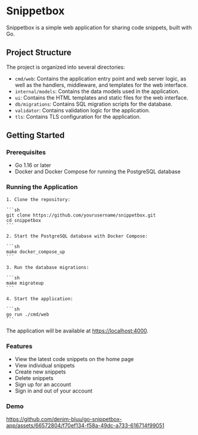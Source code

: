 # Snippetbox

Snippetbox is a simple web application for sharing code snippets, built with Go.

## Project Structure

The project is organized into several directories:

- `cmd/web`: Contains the application entry point and web server logic, as well as the handlers, middleware, and templates for the web interface.
- `internal/models`: Contains the data models used in the application.
- `ui`: Contains the HTML templates and static files for the web interface.
- `db/migrations`: Contains SQL migration scripts for the database.
- `validator`: Contains validation logic for the application.
- `tls`: Contains TLS configuration for the application.

## Getting Started

### Prerequisites

- Go 1.16 or later
- Docker and Docker Compose for running the PostgreSQL database

### Running the Application

    1. Clone the repository:

    ```sh
    git clone https://github.com/yourusername/snippetbox.git
    cd snippetbox
    ```

    2. Start the PostgreSQL database with Docker Compose:

    ```sh
    make docker_compose_up
    ```

    3. Run the database migrations:

    ```sh
    make migrateup
    ```

    4. Start the application:

    ```sh
    go run ./cmd/web
    ```

The application will be available at <https://localhost:4000>.

### Features

- View the latest code snippets on the home page
- View individual snippets
- Create new snippets
- Delete snippets
- Sign up for an account
- Sign in and out of your account

### Demo

https://github.com/denim-bluu/go-snippetbox-app/assets/66572804/f70ef134-f58a-49dc-a733-616714f99051



